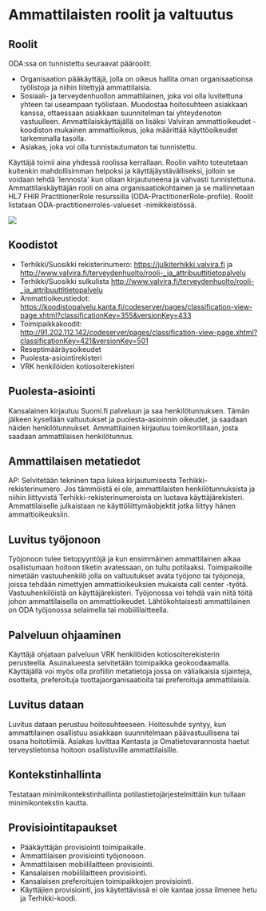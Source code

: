 # Ammattilaisten roolit ja valtuutus

## Roolit
ODA:ssa on tunnistettu seuraavat pääroolit:
* Organisaation pääkäyttäjä, jolla on oikeus hallita oman organisaationsa työlistoja ja niihin liitettyjä ammattilaisia.
* Sosiaali- ja terveydenhuollon ammattilainen, joka voi olla luvitettuna yhteen tai useampaan työlistaan. Muodostaa hoitosuhteen asiakkaan kanssa, ottaessaan asiakkaan suunnitelman tai yhteydenoton vastuulleen. 
Ammattilaiskäyttäjällä on lisäksi Valviran ammattioikeudet -koodiston mukainen ammattioikeus, joka määrittää käyttöoikeudet tarkemmalla tasolla.
* Asiakas, joka voi olla tunnistautumaton tai tunnistettu.

Käyttäjä toimii aina yhdessä roolissa kerrallaan. Roolin vaihto toteutetaan kuitenkin mahdollisimman helpoksi ja käyttäjäystävälliseksi, jolloin se voidaan tehdä 'lennosta' kun ollaan kirjautuneena ja vahvasti tunnistettuna.
Ammattilaiskäyttäjän rooli on aina organisaatiokohtainen ja se mallinnetaan HL7 FHIR PractitionerRole resurssilla (ODA-PractitionerRole-profile). Roolit listataan ODA-practitionerroles-valueset -nimikkeistössä. 

![](http://www.plantuml.com/plantuml/proxy?src=https://raw.githubusercontent.com/omahoito/rfc/master/ODA-Roles.plantuml?1) 

## Koodistot
* Terhikki/Suosikki rekisterinumero: https://julkiterhikki.valvira.fi ja http://www.valvira.fi/terveydenhuolto/rooli-_ja_attribuuttitietopalvelu
* Terhikki/Suosikki sulkulista http://www.valvira.fi/terveydenhuolto/rooli-_ja_attribuuttitietopalvelu
* Ammattioikeustiedot: https://koodistopalvelu.kanta.fi/codeserver/pages/classification-view-page.xhtml?classificationKey=355&versionKey=433
* Toimipaikkakoodit: http://91.202.112.142/codeserver/pages/classification-view-page.xhtml?classificationKey=421&versionKey=501
* Reseptimääräysoikeudet
* Puolesta-asiointirekisteri
* VRK henkilöiden kotiosoiterekisteri

## Puolesta-asiointi
Kansalainen kirjautuu Suomi.fi palveluun ja saa henkilötunnuksen. Tämän jälkeen kysellään valtuutukset ja puolesta-asioinnin oikeudet, ja saadaan näiden henkilötunnukset.
Ammattilainen kirjautuu toimikortillaan, josta saadaan ammattilaisen henkilötunnus.

## Ammattilaisen metatiedot
AP: Selvitetään tekninen tapa lukea kirjautumisesta Terhikki-rekisterinumero. Jos tämmöistä ei ole, ammattilaisten henkilötunnuksista ja niihin liittyvistä Terhikki-rekisterinumeroista on luotava käyttäjärekisteri.
Ammattilaiselle julkaistaan ne käyttöliittymäobjektit jotka liittyy hänen ammattioikeuksiin.

## Luvitus työjonoon
Työjonoon tulee tietopyyntöjä ja kun ensimmäinen ammattilainen alkaa osallistumaan hoitoon tiketin avatessaan, on tultu potilaaksi.
Toimipaikoille nimetään vastuuhenkilö jolla on valtuutukset avata työjono tai työjonoja, joissa tehdään nimettyjen ammattioikeuksien mukaista call center -työtä. Vastuuhenkilöistä on käyttäjärekisteri. Työjonossa voi tehdä vain niitä töitä johon ammattilaisella on ammattioikeudet.
Lähtökohtaisesti ammattilainen on ODA työjonossa selaimella tai mobiililaitteella.

## Palveluun ohjaaminen
Käyttäjä ohjataan palveluun VRK henkilöiden kotiosoiterekisterin perusteella. Asuinalueesta selvitetään toimipaikka geokoodaamalla. 
Käyttäjällä voi myös olla profiilin metatietoja jossa on väliaikaisia sijainteja, osotteita, preferoituja tuottajaorganisaatioita tai preferoituja ammattilaisia.

## Luvitus dataan
Luvitus dataan perustuu hoitosuhteeseen. Hoitosuhde syntyy, kun ammattilainen osallistuu asiakkaan suunnitelmaan päävastuullisena tai osana hoitotiimiä. Asiakas luvittaa Kantasta ja Omatietovarannosta haetut terveystietonsa hoitoon osallistuville ammattilaisille.

## Kontekstinhallinta
Testataan minimikontekstinhallinta potilastietojärjestelmittäin kun tullaan minimikontekstin kautta.

## Provisiointitapaukset
* Pääkäyttäjän provisiointi toimipaikalle.
* Ammattilaisen provisiointi työjonooon.
* Ammattilaisen mobiililaitteen provisiointi.
* Kansalaisen  mobiililaitteen provisiointi.
* Kansalaisen preferoitujen toimipaikkojen provisiointi.
* Käyttäjien provisiointi, jos käytettävissä ei ole kantaa jossa ilmenee hetu ja Terhikki-koodi.
